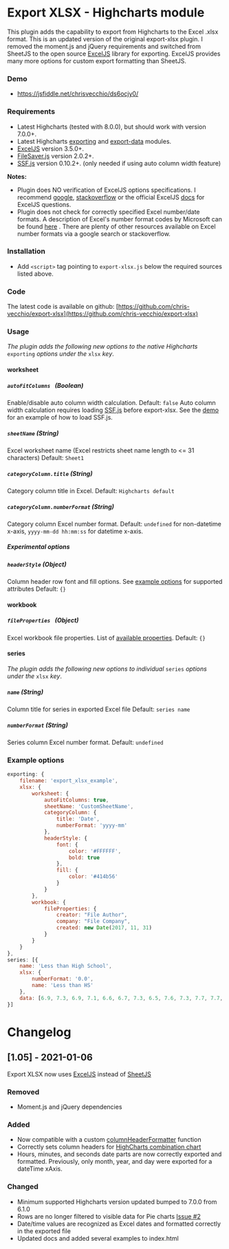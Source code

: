 Export XLSX - Highcharts module
===============================

This plugin adds the capability to export from Highcharts to the Excel .xlsx format. This is an updated version of the original export-xlsx plugin. I removed the moment.js and jQuery requirements and switched from SheetJS to the open source [ExcelJS](https://github.com/exceljs/exceljs) library for exporting. ExcelJS provides many more options for custom export formatting than SheetJS.

### Demo

* https://jsfiddle.net/chrisvecchio/ds6ocjy0/

### Requirements

* Latest Highcharts (tested with 8.0.0), but should work with version 7.0.0+.
* Latest Highcharts [exporting](https://code.highcharts.com/modules/exporting.js) and [export-data](https://code.highcharts.com/modules/export-data.js) modules.
* [ExcelJS](https://github.com/exceljs/exceljs) version 3.5.0+.
* [FileSaver.js](https://github.com/eligrey/FileSaver.js) version 2.0.2+.
* [SSF.js](https://github.com/SheetJS/ssf/) version 0.10.2+. (only needed if using auto column width feature)

**Notes:**

- Plugin does NO verification of ExcelJS options specifications. I recommend [google](https://www.google.com/), [stackoverflow](https://stackoverflow.com/questions/tagged/exceljs) or the official ExcelJS [docs](https://github.com/exceljs/exceljs/) for ExcelJS questions.
- Plugin does not check for correctly specified Excel number/date formats. A description of Excel's number format codes by Microsoft can be found [here](https://support.office.com/en-us/article/number-format-codes-5026bbd6-04bc-48cd-bf33-80f18b4eae68) . There are plenty of other resources available on Excel number formats via a google search or stackoverflow.

### Installation

* Add `<script>` tag pointing to `export-xlsx.js` below the required sources listed above.

### Code

The latest code is available on github: [https://github.com/chris-vecchio/export-xlsx](https://github.com/chris-vecchio/export-xlsx)

### Usage

_The plugin adds the following new options to the native Highcharts_ `exporting` _options under the_ `xlsx` _key_.
#### worksheet
##### `autoFitColumns ` (Boolean)
Enable/disable auto column width calculation. Default: `false`
Auto column width calculation requires loading [SSF.js](https://github.com/SheetJS/ssf/) before export-xlsx. See the [demo](#-demo) for an example of how to load SSF.js.
##### `sheetName` (String)
Excel worksheet name (Excel restricts sheet name length to <= 31 characters) Default: `Sheet1`
##### `categoryColumn.title` (String)
Category column title in Excel. Default: `Highcharts default`
##### `categoryColumn.numberFormat` (String)
Category column Excel number format. Default: `undefined` for non-datetime x-axis, `yyyy-mm-dd hh:mm:ss` for datetime x-axis.
##### Experimental options
##### `headerStyle` (Object)
Column header row font and fill options. See [example options](#example-options) for supported attributes Default: `{}`


#### workbook
##### `fileProperties ` (Object)
Excel workbook file properties. List of [available properties](https://github.com/exceljs/exceljs/blob/master/lib/doc/workbook.js#L153). Default: `{}`

#### series
_The plugin adds the following new options to individual_ `series` _options under the_ `xlsx` _key_.
##### `name` (String)
Column title for series in exported Excel file Default: `series name`
##### `numberFormat` (String)
Series column Excel number format. Default: `undefined`


### Example options
```javascript
exporting: {
    filename: 'export_xlsx_example',
    xlsx: {
        worksheet: {
            autoFitColumns: true,
            sheetName: 'CustomSheetName',
            categoryColumn: {
                title: 'Date',
                numberFormat: 'yyyy-mm'
            },
            headerStyle: {
                font: {
                    color: '#FFFFFF',
                    bold: true
                },
                fill: {
                    color: '#414b56'
                }
            }
        },
        workbook: {
            fileProperties: {
                creator: "File Author",
                company: "File Company",
                created: new Date(2017, 11, 31)
            }
        }
    }
},
series: [{
    name: 'Less than High School',
    xlsx: {
        numberFormat: '0.0',
        name: 'Less than HS'
    },
    data: [6.9, 7.3, 6.9, 7.1, 6.6, 6.7, 7.3, 6.5, 7.6, 7.3, 7.7, 7.7, 7.7, 7.4, 8.4, 7.7, 8.1, 8.7, 8.6, 9.7, 9.8, 10.3, 10.8, 11.1, 12.4, 13.2, 14.0, 14.9, 15.2, 15.6, 15.3, 15.6, 14.9, 15.2, 14.7, 15.0, 15.3, 15.8, 14.9, 14.7, 14.6, 14.2, 13.5, 14.1, 15.6, 15.0, 15.4, 15.0, 14.3, 14.0, 14.1, 14.7, 14.5, 14.4, 14.5, 14.1, 14.3, 13.5, 12.8, 13.7, 13.0, 13.1, 12.8, 12.5, 12.9, 12.6, 12.4, 11.8, 11.7, 12.1, 12.0, 11.8, 12.0, 11.3, 11.1, 11.6, 11.0, 10.7, 10.8, 11.1, 10.5, 10.9, 10.7, 9.8, 9.4, 9.8, 9.4, 8.7, 9.2, 9.2, 9.5, 9.2, 8.5, 8.1, 8.6, 8.6, 8.3, 8.2, 8.6, 8.5, 8.7, 8.2, 8.3, 7.9, 7.9, 7.6, 6.8, 6.5, 7.1, 7.0, 7.4, 7.6, 7.5, 7.6, 6.4, 7.4, 8.5, 7.5, 7.8, 7.6, 7.4, 7.6, 6.6, 6.4, 6.3, 6.5, 7.0, 6.1, 6.7, 6.0, 5.2, 6.3, 5.5, 5.6, 5.6, 5.8, 5.5, 5.6, 5.0, 5.7, 5.6, 5.9, 5.6, 5.8, 5.7]
}]
```

# Changelog

## [1.05] - 2021-01-06

Export XLSX now uses [ExcelJS](https://github.com/exceljs/exceljs) instead of [SheetJS](https://github.com/SheetJS/sheetjs)

### Removed
- Moment.js and jQuery dependencies
### Added
- Now compatible with a custom [columnHeaderFormatter](https://api.highcharts.com/highcharts/exporting.csv.columnHeaderFormatter) function
- Correctly sets column headers for [HighCharts combination chart](https://www.highcharts.com/demo/combo)
- Hours, minutes, and seconds date parts are now correctly exported and formatted. Previously, only month, year, and day were exported for a dateTime xAxis. 
### Changed
- Minimum supported Highcharts version updated bumped to 7.0.0 from 6.1.0
- Rows are no longer filtered to visible data for Pie charts [Issue #2](https://github.com/chris-vecchio/export-xlsx-exceljs/issues/2)
- Date/time values are recognized as Excel dates and formatted correctly in the exported file
- Updated docs and added several examples to index.html
